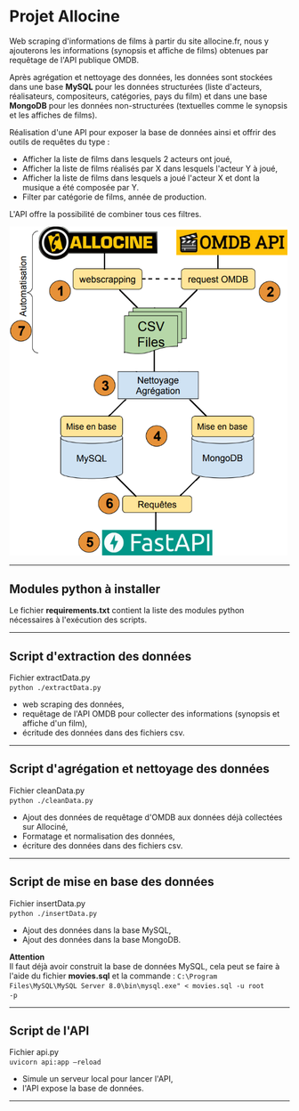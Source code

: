 # **Projet Allocine**

Web scraping d'informations de films à partir du site allocine.fr, nous y ajouterons les informations (synopsis et affiche de films) obtenues par requêtage de l'API publique OMDB.<br>

Après agrégation et nettoyage des données, les données sont stockées dans une base **MySQL** pour les données structurées (liste d'acteurs, réalisateurs, compositeurs, catégories, pays du film) et dans une base **MongoDB** pour les données non-structurées (textuelles comme le synopsis et les affiches de films).<br>

Réalisation d'une API pour exposer la base de données ainsi et offrir des outils de requêtes du type :
- Afficher la liste de films dans lesquels 2 acteurs ont joué,
- Afficher la liste de films réalisés par X dans lesquels l'acteur Y à joué,<br>
- Afficher la liste de films dans lesquels a joué l'acteur X et dont la musique a été composée par Y.<br>
- Filter par catégorie de films, année de production.

L'API offre la possibilité de combiner tous ces filtres.

<img src="https://github.com/Franck-LF/projectBlock1/blob/main/images/diag.png" alt="Drawing" style="width: 500px;"/>

---

## **Modules python à installer**

Le fichier **requirements.txt** contient la liste des modules python nécessaires à l'exécution des scripts.

---

## **Script d'extraction des données**

Fichier extractData.py<br>
<code>python ./extractData.py</code>

- web scraping des données,
- requêtage de l'API OMDB pour collecter des informations (synopsis et affiche d'un film),
- écritude des données dans des fichiers csv.

---

## **Script d'agrégation et nettoyage des données**

Fichier cleanData.py<br>
<code>python ./cleanData.py</code>

- Ajout des données de requêtage d'OMDB aux données déjà collectées sur Allociné,
- Formatage et normalisation des données,
- écriture des données dans des fichiers csv.

---

## **Script de mise en base des données**

Fichier insertData.py<br>
<code>python ./insertData.py</code>

- Ajout des données dans la base MySQL,
- Ajout des données dans la base MongoDB.

**Attention**<br>
Il faut déjà avoir construit la base de données MySQL, cela peut se faire à l'aide du fichier **movies.sql** et la commande : <code>C:\Program Files\MySQL\MySQL Server 8.0\bin\mysql.exe" < movies.sql -u root -p</code>

---

## **Script de l'API**

Fichier api.py<br>
<code>uvicorn api:app –reload</code>

- Simule un serveur local pour lancer l'API,
- l'API expose la base de données.

---


